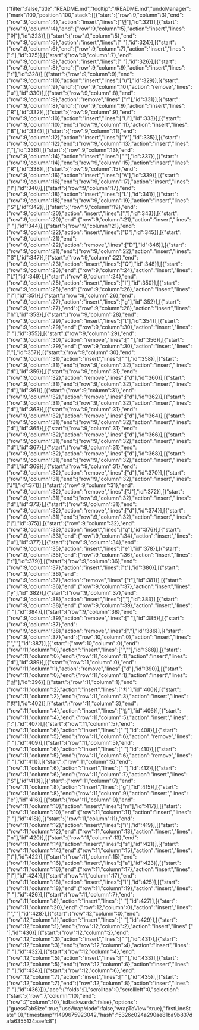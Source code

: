 {"filter":false,"title":"README.md","tooltip":"/README.md","undoManager":{"mark":100,"position":100,"stack":[[{"start":{"row":9,"column":3},"end":{"row":9,"column":4},"action":"insert","lines":["언"],"id":321}],[{"start":{"row":9,"column":4},"end":{"row":9,"column":5},"action":"insert","lines":["어"],"id":323}],[{"start":{"row":9,"column":5},"end":{"row":9,"column":6},"action":"insert","lines":[" "],"id":324}],[{"start":{"row":9,"column":6},"end":{"row":9,"column":7},"action":"insert","lines":[":"],"id":325}],[{"start":{"row":9,"column":7},"end":{"row":9,"column":8},"action":"insert","lines":[" "],"id":326}],[{"start":{"row":9,"column":8},"end":{"row":9,"column":9},"action":"insert","lines":["r"],"id":328}],[{"start":{"row":9,"column":9},"end":{"row":9,"column":10},"action":"insert","lines":["u"],"id":329}],[{"start":{"row":9,"column":9},"end":{"row":9,"column":10},"action":"remove","lines":["u"],"id":330}],[{"start":{"row":9,"column":8},"end":{"row":9,"column":9},"action":"remove","lines":["r"],"id":331}],[{"start":{"row":9,"column":8},"end":{"row":9,"column":9},"action":"insert","lines":["R"],"id":332}],[{"start":{"row":9,"column":9},"end":{"row":9,"column":10},"action":"insert","lines":["U"],"id":333}],[{"start":{"row":9,"column":10},"end":{"row":9,"column":11},"action":"insert","lines":["B"],"id":334}],[{"start":{"row":9,"column":11},"end":{"row":9,"column":12},"action":"insert","lines":["Y"],"id":335}],[{"start":{"row":9,"column":12},"end":{"row":9,"column":13},"action":"insert","lines":[","],"id":336}],[{"start":{"row":9,"column":13},"end":{"row":9,"column":14},"action":"insert","lines":[" "],"id":337}],[{"start":{"row":9,"column":14},"end":{"row":9,"column":15},"action":"insert","lines":["R"],"id":338}],[{"start":{"row":9,"column":15},"end":{"row":9,"column":16},"action":"insert","lines":["A"],"id":339}],[{"start":{"row":9,"column":16},"end":{"row":9,"column":17},"action":"insert","lines":["I"],"id":340}],[{"start":{"row":9,"column":17},"end":{"row":9,"column":18},"action":"insert","lines":["L"],"id":341}],[{"start":{"row":9,"column":18},"end":{"row":9,"column":19},"action":"insert","lines":["S"],"id":342}],[{"start":{"row":9,"column":19},"end":{"row":9,"column":20},"action":"insert","lines":[","],"id":343}],[{"start":{"row":9,"column":20},"end":{"row":9,"column":21},"action":"insert","lines":[" "],"id":344}],[{"start":{"row":9,"column":21},"end":{"row":9,"column":22},"action":"insert","lines":["D"],"id":345}],[{"start":{"row":9,"column":21},"end":{"row":9,"column":22},"action":"remove","lines":["D"],"id":346}],[{"start":{"row":9,"column":21},"end":{"row":9,"column":22},"action":"insert","lines":["S"],"id":347}],[{"start":{"row":9,"column":22},"end":{"row":9,"column":23},"action":"insert","lines":["Q"],"id":348}],[{"start":{"row":9,"column":23},"end":{"row":9,"column":24},"action":"insert","lines":["L"],"id":349}],[{"start":{"row":9,"column":24},"end":{"row":9,"column":25},"action":"insert","lines":["l"],"id":350}],[{"start":{"row":9,"column":25},"end":{"row":9,"column":26},"action":"insert","lines":["i"],"id":351}],[{"start":{"row":9,"column":26},"end":{"row":9,"column":27},"action":"insert","lines":["g"],"id":352}],[{"start":{"row":9,"column":27},"end":{"row":9,"column":28},"action":"insert","lines":["h"],"id":353}],[{"start":{"row":9,"column":28},"end":{"row":9,"column":29},"action":"insert","lines":["t"],"id":354}],[{"start":{"row":9,"column":29},"end":{"row":9,"column":30},"action":"insert","lines":[" "],"id":355}],[{"start":{"row":9,"column":29},"end":{"row":9,"column":30},"action":"remove","lines":[" "],"id":356}],[{"start":{"row":9,"column":29},"end":{"row":9,"column":30},"action":"insert","lines":[","],"id":357}],[{"start":{"row":9,"column":30},"end":{"row":9,"column":31},"action":"insert","lines":[" "],"id":358}],[{"start":{"row":9,"column":31},"end":{"row":9,"column":32},"action":"insert","lines":["d"],"id":359}],[{"start":{"row":9,"column":31},"end":{"row":9,"column":32},"action":"remove","lines":["d"],"id":360}],[{"start":{"row":9,"column":31},"end":{"row":9,"column":32},"action":"insert","lines":["d"],"id":361}],[{"start":{"row":9,"column":31},"end":{"row":9,"column":32},"action":"remove","lines":["d"],"id":362}],[{"start":{"row":9,"column":31},"end":{"row":9,"column":32},"action":"insert","lines":["d"],"id":363}],[{"start":{"row":9,"column":31},"end":{"row":9,"column":32},"action":"remove","lines":["d"],"id":364}],[{"start":{"row":9,"column":31},"end":{"row":9,"column":32},"action":"insert","lines":["d"],"id":365}],[{"start":{"row":9,"column":31},"end":{"row":9,"column":32},"action":"remove","lines":["d"],"id":366}],[{"start":{"row":9,"column":31},"end":{"row":9,"column":32},"action":"insert","lines":["d"],"id":367}],[{"start":{"row":9,"column":31},"end":{"row":9,"column":32},"action":"remove","lines":["d"],"id":368}],[{"start":{"row":9,"column":31},"end":{"row":9,"column":32},"action":"insert","lines":["d"],"id":369}],[{"start":{"row":9,"column":31},"end":{"row":9,"column":32},"action":"remove","lines":["d"],"id":370}],[{"start":{"row":9,"column":31},"end":{"row":9,"column":32},"action":"insert","lines":["J"],"id":371}],[{"start":{"row":9,"column":31},"end":{"row":9,"column":32},"action":"remove","lines":["J"],"id":372}],[{"start":{"row":9,"column":31},"end":{"row":9,"column":32},"action":"insert","lines":["d"],"id":373}],[{"start":{"row":9,"column":31},"end":{"row":9,"column":32},"action":"remove","lines":["d"],"id":374}],[{"start":{"row":9,"column":31},"end":{"row":9,"column":32},"action":"insert","lines":["j"],"id":375}],[{"start":{"row":9,"column":32},"end":{"row":9,"column":33},"action":"insert","lines":["q"],"id":376}],[{"start":{"row":9,"column":33},"end":{"row":9,"column":34},"action":"insert","lines":["u"],"id":377}],[{"start":{"row":9,"column":34},"end":{"row":9,"column":35},"action":"insert","lines":["e"],"id":378}],[{"start":{"row":9,"column":35},"end":{"row":9,"column":36},"action":"insert","lines":["r"],"id":379}],[{"start":{"row":9,"column":36},"end":{"row":9,"column":37},"action":"insert","lines":["t"],"id":380}],[{"start":{"row":9,"column":36},"end":{"row":9,"column":37},"action":"remove","lines":["t"],"id":381}],[{"start":{"row":9,"column":36},"end":{"row":9,"column":37},"action":"insert","lines":["y"],"id":382}],[{"start":{"row":9,"column":37},"end":{"row":9,"column":38},"action":"insert","lines":[","],"id":383}],[{"start":{"row":9,"column":38},"end":{"row":9,"column":39},"action":"insert","lines":[" "],"id":384}],[{"start":{"row":9,"column":38},"end":{"row":9,"column":39},"action":"remove","lines":[" "],"id":385}],[{"start":{"row":9,"column":37},"end":{"row":9,"column":38},"action":"remove","lines":[","],"id":386}],[{"start":{"row":9,"column":37},"end":{"row":10,"column":0},"action":"insert","lines":["",""],"id":387}],[{"start":{"row":10,"column":0},"end":{"row":11,"column":0},"action":"insert","lines":["",""],"id":388}],[{"start":{"row":11,"column":0},"end":{"row":11,"column":1},"action":"insert","lines":["d"],"id":389}],[{"start":{"row":11,"column":0},"end":{"row":11,"column":1},"action":"remove","lines":["d"],"id":390}],[{"start":{"row":11,"column":0},"end":{"row":11,"column":1},"action":"insert","lines":["설"],"id":396}],[{"start":{"row":11,"column":1},"end":{"row":11,"column":2},"action":"insert","lines":["치"],"id":400}],[{"start":{"row":11,"column":2},"end":{"row":11,"column":3},"action":"insert","lines":["방"],"id":402}],[{"start":{"row":11,"column":3},"end":{"row":11,"column":4},"action":"insert","lines":["법"],"id":406}],[{"start":{"row":11,"column":4},"end":{"row":11,"column":5},"action":"insert","lines":[":"],"id":407}],[{"start":{"row":11,"column":5},"end":{"row":11,"column":6},"action":"insert","lines":[" "],"id":408}],[{"start":{"row":11,"column":5},"end":{"row":11,"column":6},"action":"remove","lines":[" "],"id":409}],[{"start":{"row":11,"column":5},"end":{"row":11,"column":6},"action":"insert","lines":[" "],"id":410}],[{"start":{"row":11,"column":5},"end":{"row":11,"column":6},"action":"remove","lines":[" "],"id":411}],[{"start":{"row":11,"column":5},"end":{"row":11,"column":6},"action":"insert","lines":[" "],"id":412}],[{"start":{"row":11,"column":6},"end":{"row":11,"column":7},"action":"insert","lines":["$"],"id":413}],[{"start":{"row":11,"column":7},"end":{"row":11,"column":8},"action":"insert","lines":["g"],"id":415}],[{"start":{"row":11,"column":8},"end":{"row":11,"column":9},"action":"insert","lines":["e"],"id":416}],[{"start":{"row":11,"column":9},"end":{"row":11,"column":10},"action":"insert","lines":["m"],"id":417}],[{"start":{"row":11,"column":10},"end":{"row":11,"column":11},"action":"insert","lines":[" "],"id":418}],[{"start":{"row":11,"column":11},"end":{"row":11,"column":12},"action":"insert","lines":["i"],"id":419}],[{"start":{"row":11,"column":12},"end":{"row":11,"column":13},"action":"insert","lines":["n"],"id":420}],[{"start":{"row":11,"column":13},"end":{"row":11,"column":14},"action":"insert","lines":["s"],"id":421}],[{"start":{"row":11,"column":14},"end":{"row":11,"column":15},"action":"insert","lines":["t"],"id":422}],[{"start":{"row":11,"column":15},"end":{"row":11,"column":16},"action":"insert","lines":["a"],"id":423}],[{"start":{"row":11,"column":16},"end":{"row":11,"column":17},"action":"insert","lines":["l"],"id":424}],[{"start":{"row":11,"column":17},"end":{"row":11,"column":18},"action":"insert","lines":["l"],"id":425}],[{"start":{"row":11,"column":18},"end":{"row":11,"column":19},"action":"insert","lines":[" "],"id":426}],[{"start":{"row":11,"column":7},"end":{"row":11,"column":8},"action":"insert","lines":[" "],"id":427}],[{"start":{"row":11,"column":20},"end":{"row":12,"column":0},"action":"insert","lines":["",""],"id":428}],[{"start":{"row":12,"column":0},"end":{"row":12,"column":1},"action":"insert","lines":[" "],"id":429}],[{"start":{"row":12,"column":1},"end":{"row":12,"column":2},"action":"insert","lines":[" "],"id":430}],[{"start":{"row":12,"column":2},"end":{"row":12,"column":3},"action":"insert","lines":[" "],"id":431}],[{"start":{"row":12,"column":3},"end":{"row":12,"column":4},"action":"insert","lines":[" "],"id":432}],[{"start":{"row":12,"column":4},"end":{"row":12,"column":5},"action":"insert","lines":[" "],"id":433}],[{"start":{"row":12,"column":5},"end":{"row":12,"column":6},"action":"insert","lines":[" "],"id":434}],[{"start":{"row":12,"column":6},"end":{"row":12,"column":7},"action":"insert","lines":[" "],"id":435}],[{"start":{"row":12,"column":7},"end":{"row":12,"column":8},"action":"insert","lines":[" "],"id":436}]]},"ace":{"folds":[],"scrolltop":0,"scrollleft":0,"selection":{"start":{"row":7,"column":10},"end":{"row":7,"column":10},"isBackwards":false},"options":{"guessTabSize":true,"useWrapMode":false,"wrapToView":true},"firstLineState":0},"timestamp":1499675923042,"hash":"5326c024a290ae81ba9b837dafa6355134aaefc8"}